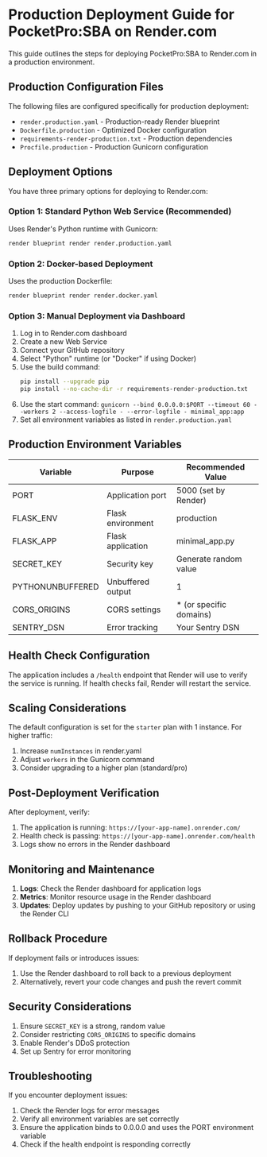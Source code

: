 # Production Deployment Guide for PocketPro:SBA on Render.com

This guide outlines the steps for deploying PocketPro:SBA to Render.com in a production environment.

## Production Configuration Files

The following files are configured specifically for production deployment:

- `render.production.yaml` - Production-ready Render blueprint 
- `Dockerfile.production` - Optimized Docker configuration
- `requirements-render-production.txt` - Production dependencies
- `Procfile.production` - Production Gunicorn configuration

## Deployment Options

You have three primary options for deploying to Render.com:

### Option 1: Standard Python Web Service (Recommended)

Uses Render's Python runtime with Gunicorn:

```bash
render blueprint render render.production.yaml
```

### Option 2: Docker-based Deployment

Uses the production Dockerfile:

```bash
render blueprint render render.docker.yaml
```

### Option 3: Manual Deployment via Dashboard

1. Log in to Render.com dashboard
2. Create a new Web Service
3. Connect your GitHub repository
4. Select "Python" runtime (or "Docker" if using Docker)
5. Use the build command:
   ```bash
   pip install --upgrade pip
   pip install --no-cache-dir -r requirements-render-production.txt
   ```
6. Use the start command: `gunicorn --bind 0.0.0.0:$PORT --timeout 60 --workers 2 --access-logfile - --error-logfile - minimal_app:app`
7. Set all environment variables as listed in `render.production.yaml`

## Production Environment Variables

| Variable | Purpose | Recommended Value |
|----------|---------|------------------|
| PORT | Application port | 5000 (set by Render) |
| FLASK_ENV | Flask environment | production |
| FLASK_APP | Flask application | minimal_app.py |
| SECRET_KEY | Security key | Generate random value |
| PYTHONUNBUFFERED | Unbuffered output | 1 |
| CORS_ORIGINS | CORS settings | * (or specific domains) |
| SENTRY_DSN | Error tracking | Your Sentry DSN |

## Health Check Configuration

The application includes a `/health` endpoint that Render will use to verify the service is running. If health checks fail, Render will restart the service.

## Scaling Considerations

The default configuration is set for the `starter` plan with 1 instance. For higher traffic:

1. Increase `numInstances` in render.yaml
2. Adjust `workers` in the Gunicorn command
3. Consider upgrading to a higher plan (standard/pro)

## Post-Deployment Verification

After deployment, verify:

1. The application is running: `https://[your-app-name].onrender.com/`
2. Health check is passing: `https://[your-app-name].onrender.com/health`
3. Logs show no errors in the Render dashboard

## Monitoring and Maintenance

1. **Logs**: Check the Render dashboard for application logs
2. **Metrics**: Monitor resource usage in the Render dashboard
3. **Updates**: Deploy updates by pushing to your GitHub repository or using the Render CLI

## Rollback Procedure

If deployment fails or introduces issues:

1. Use the Render dashboard to roll back to a previous deployment
2. Alternatively, revert your code changes and push the revert commit

## Security Considerations

1. Ensure `SECRET_KEY` is a strong, random value
2. Consider restricting `CORS_ORIGINS` to specific domains
3. Enable Render's DDoS protection
4. Set up Sentry for error monitoring

## Troubleshooting

If you encounter deployment issues:

1. Check the Render logs for error messages
2. Verify all environment variables are set correctly
3. Ensure the application binds to 0.0.0.0 and uses the PORT environment variable
4. Check if the health endpoint is responding correctly
